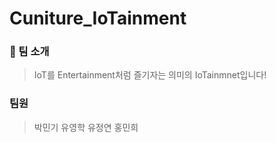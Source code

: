 # Cuniture_IoTainment

### &#127914; 팀 소개
> IoT를 Entertainment처럼 즐기자는 의미의 IoTainmnet입니다!

### 팀원
> 박민기
> 유영학
> 유정연
> 홍민희
